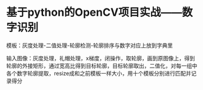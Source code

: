 # 基于python的OpenCV项目实战——数字识别

模板：灰度处理-二值处理-轮廓检测-轮廓排序与数字对应上放到字典里

输入图像：灰度处理，礼帽处理，x梯度，闭操作，取轮廓，画到原图像上，得到轮廓的外接矩形，通过宽高比得到目标轮廓，目标轮廓取出，二值化，对每一组中各个数字轮廓提取，resize成和之前模板一样大小，用十个模板分别进行匹配并记录得分 
